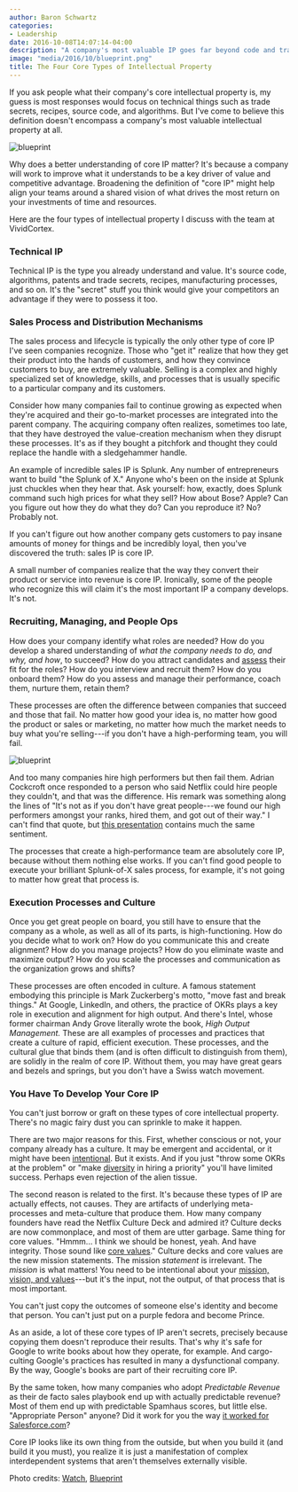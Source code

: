 ```yaml
---
author: Baron Schwartz
categories:
- Leadership
date: 2016-10-08T14:07:14-04:00
description: "A company's most valuable IP goes far beyond code and trade secrets."
image: "media/2016/10/blueprint.png"
title: The Four Core Types of Intellectual Property
---
```


If you ask people what their company's core intellectual property is, my guess
is most responses would focus on technical things such as trade secrets,
recipes, source code, and algorithms. But I've come to believe this definition
doesn't encompass a company's most valuable intellectual property at all.

![blueprint](/media/2016/10/Pocketwatch_cutaway_drawing.jpg)

<!--more-->

Why does a better understanding of core IP matter? It's because a company will
work to improve what it understands to be a key driver of value and competitive
advantage. Broadening the definition of "core IP" might help align your teams
around a shared vision of what drives the most return on your investments
of time and resources.

Here are the four types of intellectual property I discuss with the team at
VividCortex.

### Technical IP

Technical IP is the type you already understand and value. It's source code,
algorithms, patents and trade secrets, recipes, manufacturing processes, and so
on. It's the "secret" stuff you think would give your competitors an advantage
if they were to possess it too.

### Sales Process and Distribution Mechanisms

The sales process and lifecycle is typically the only other type of core IP I've
seen companies recognize. Those who "get it" realize that how they get their
product into the hands of customers, and how they convince customers to buy, are
extremely valuable.  Selling is a complex and highly specialized set of
knowledge, skills, and processes that is usually specific to a particular
company and its customers.

Consider how many companies fail to continue growing as expected when they're
acquired and their go-to-market processes are integrated into the parent
company. The acquiring company often realizes, sometimes too late, that they
have destroyed the value-creation mechanism when they disrupt these processes.
It's as if they bought a pitchfork and thought they could replace the handle
with a sledgehammer handle.

An example of incredible sales IP is Splunk. Any number of entrepreneurs want to
build "the Splunk of X." Anyone who's been on the inside at Splunk just chuckles
when they hear that. Ask yourself: how, exactly, does Splunk command such high
prices for what they sell? How about Bose? Apple? Can you figure out how they do
what they do?  Can you reproduce it? No? Probably not.

If you can't figure out how another company gets customers to pay insane amounts
of money for things and be incredibly loyal, then you've
discovered the truth: sales IP is core IP.

A small number of companies realize that the way they convert their product or
service into revenue is core IP.  Ironically, some of the people who recognize
this will claim it's the most important IP a company develops. It's not.

### Recruiting, Managing, and People Ops

How does your company identify what roles are needed? How do you develop a
shared understanding of *what the company needs to do, and why, and how*, to
succeed? How do you attract candidates and
[assess](/blog/2015/10/11/personality-assessments/) their fit for the roles? How
do you interview and recruit them? How do you onboard them? How do you assess
and manage their performance, coach them, nurture them, retain them?

These processes are often the difference between companies that succeed and
those that fail. No matter how good your idea is, no matter how good the product
or sales or marketing, no matter how much the market needs to buy what you're
selling---if you don't have a high-performing team, you will fail.

![blueprint](/media/2016/10/blueprint.png)

And too many companies hire high performers but then fail them. Adrian Cockcroft
once responded to a person who said Netflix could hire people they couldn't, and
that was the difference. His remark was something along the lines of "It's not
as if you don't have great people---we found our high performers amongst your
ranks, hired them, and got out of their way." I can't find that quote, but [this
presentation](http://perfcap.blogspot.com/2011/12/how-netflix-gets-out-of-way-of.html)
contains much the same sentiment.

The processes that create a high-performance team are absolutely core IP,
because without them nothing else works. If you can't find good people to
execute your brilliant Splunk-of-X sales process, for example, it's not going to
matter how great that process is.

### Execution Processes and Culture

Once you get great people on board, you still have to ensure that the company as
a whole, as well as all of its parts, is high-functioning. How do you decide
what to work on? How do you communicate this and create alignment? How do you
manage projects? How do you eliminate waste and maximize output? How do you
scale the processes and communication as the organization grows and shifts?

These processes are often encoded in culture. A famous statement embodying this
principle is Mark Zuckerberg's motto, "move fast and break things." At
Google, LinkedIn, and others, the practice of OKRs plays a key role in execution
and alignment for high output. And there's Intel, whose former chairman Andy
Grove literally wrote the book, *High Output Management.* These are all examples
of processes and practices that create a culture of rapid, efficient execution.
These processes, and the cultural glue that binds them (and is often difficult
to distinguish from them), are solidly in the realm of core IP. Without them,
you may have great gears and bezels and springs, but you don't have a Swiss
watch movement.

### You Have To Develop Your Core IP

You can't just borrow or graft on these types of core intellectual property.
There's no magic fairy dust you can sprinkle to make it happen.

There are two major reasons for this. First, whether conscious or not, your
company already has a culture. It may be emergent and accidental, or it might
have been [intentional](/blog/intent/). But it exists. And if you just "throw
some OKRs at the problem" or "make
[diversity](/blog/2016/04/18/why-prioritize-diversity-now/) in hiring a
priority" you'll have limited success. Perhaps even rejection of the alien
tissue.

The second reason is related to the first. It's because these types of IP are
actually effects, not causes. They are artifacts of underlying meta-processes
and meta-culture that produce them. How many company founders have read the
Netflix Culture Deck and admired it? Culture decks are now commonplace, and most
of them are utter garbage. Same thing for core values. "Hmmm... I think we
should be honest, yeah. And have integrity. Those sound like [core values](http://www.nytimes.com/2002/01/19/opinion/enron-s-vision-and-values-thing.html)." Culture
decks and core values are the new mission statements. The mission *statement* is
irrelevant. The *mission* is what matters! You need to be intentional about your
[mission, vision, and values](https://www.vividcortex.com/about-us/careers/)---but it's the input, not the output, of that
process that is most important.

You can't just copy the outcomes of someone else's identity and become that
person. You can't just put on a purple fedora and become Prince.

As an aside, a lot of these core types of IP aren't secrets, precisely because
copying them doesn't reproduce their results.  That's why it's safe for Google
to write books about how they operate, for example. And cargo-culting Google's
practices has resulted in many a dysfunctional company.  By the way, Google's
books are part of their recruiting core IP.

By the same token, how many companies who adopt *Predictable Revenue* as their
de facto sales playbook end up with actually predictable revenue? Most of them
end up with predictable Spamhaus scores, but little else. "Appropriate Person"
anyone? Did it work for you the way [it worked for
Salesforce.com](http://www.xaprb.com/blog/2015/04/05/magic-secret-sauce/)?

Core IP looks like its own thing from the outside, but when you build it (and
build it you must), you realize it is just a manifestation of complex
interdependent systems that aren't themselves externally visible. 

Photo credits:
[Watch](https://commons.wikimedia.org/wiki/File:Pocketwatch_cutaway_drawing.jpg),
[Blueprint](https://www.flickr.com/photos/wscullin/3770016707/)
